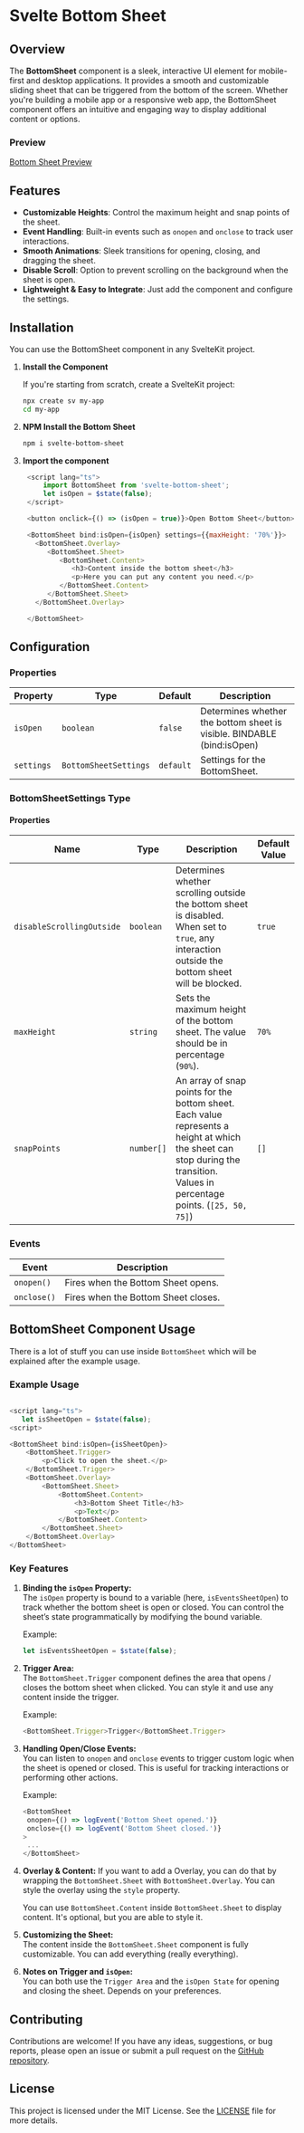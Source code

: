 # Svelte Bottom Sheet

## Overview

The **BottomSheet** component is a sleek, interactive UI element for mobile-first and desktop applications. It provides a smooth and customizable sliding sheet that can be triggered from the bottom of the screen. Whether you're building a mobile app or a responsive web app, the BottomSheet component offers an intuitive and engaging way to display additional content or options.

### Preview

[Bottom Sheet Preview](https://bottomsheet.auxi.studio/)

## Features

- **Customizable Heights**: Control the maximum height and snap points of the sheet.
- **Event Handling**: Built-in events such as `onopen` and `onclose` to track user interactions.
- **Smooth Animations**: Sleek transitions for opening, closing, and dragging the sheet.
- **Disable Scroll**: Option to prevent scrolling on the background when the sheet is open.
- **Lightweight & Easy to Integrate**: Just add the component and configure the settings.

## Installation

You can use the BottomSheet component in any SvelteKit project.

1. **Install the Component**

   If you're starting from scratch, create a SvelteKit project:

   ```bash
   npx create sv my-app
   cd my-app
   ```

2. **NPM Install the Bottom Sheet**

   ```bash
   npm i svelte-bottom-sheet
   ```

3. **Import the component**

   ```javascript
    <script lang="ts">
   	    import BottomSheet from 'svelte-bottom-sheet';
        let isOpen = $state(false);
    </script>

    <button onclick={() => (isOpen = true)}>Open Bottom Sheet</button>

    <BottomSheet bind:isOpen={isOpen} settings={{maxHeight: '70%'}}>
      <BottomSheet.Overlay>
         <BottomSheet.Sheet>
            <BottomSheet.Content>
               <h3>Content inside the bottom sheet</h3>
               <p>Here you can put any content you need.</p>
            </BottomSheet.Content>
         </BottomSheet.Sheet>
      </BottomSheet.Overlay>

    </BottomSheet>
   ```

## Configuration

### Properties

| Property   | Type                  | Default   | Description                                                            |
| ---------- | --------------------- | --------- | ---------------------------------------------------------------------- |
| `isOpen`   | `boolean`             | `false`   | Determines whether the bottom sheet is visible. BINDABLE (bind:isOpen) |
| `settings` | `BottomSheetSettings` | `default` | Settings for the BottomSheet.                                          |

### BottomSheetSettings Type

#### Properties

| Name                      | Type       | Description                                                                                                                                                                   | Default Value |
| ------------------------- | ---------- | ----------------------------------------------------------------------------------------------------------------------------------------------------------------------------- | ------------- |
| `disableScrollingOutside` | `boolean`  | Determines whether scrolling outside the bottom sheet is disabled. When set to `true`, any interaction outside the bottom sheet will be blocked.                              | `true`        |
| `maxHeight`               | `string`   | Sets the maximum height of the bottom sheet. The value should be in percentage (`90%`).                                                                                       | `70%`         |
| `snapPoints`              | `number[]` | An array of snap points for the bottom sheet. Each value represents a height at which the sheet can stop during the transition. Values in percentage points. (`[25, 50, 75]`) | `[]`          |

### Events

| Event       | Description                         |
| ----------- | ----------------------------------- |
| `onopen()`  | Fires when the Bottom Sheet opens.  |
| `onclose()` | Fires when the Bottom Sheet closes. |

## BottomSheet Component Usage

There is a lot of stuff you can use inside `BottomSheet` which will be explained after the example usage.

### Example Usage

```javascript

<script lang="ts">
   let isSheetOpen = $state(false);
<script>

<BottomSheet bind:isOpen={isSheetOpen}>
	<BottomSheet.Trigger>
		<p>Click to open the sheet.</p>
	</BottomSheet.Trigger>
	<BottomSheet.Overlay>
		<BottomSheet.Sheet>
			<BottomSheet.Content>
				<h3>Bottom Sheet Title</h3>
				<p>Text</p>
			</BottomSheet.Content>
		</BottomSheet.Sheet>
	</BottomSheet.Overlay>
</BottomSheet>
```

### Key Features

1. **Binding the `isOpen` Property:**  
   The `isOpen` property is bound to a variable (here, `isEventsSheetOpen`) to track whether the bottom sheet is open or closed. You can control the sheet’s state programmatically by modifying the bound variable.

   Example:

   ```javascript
   let isEventsSheetOpen = $state(false);
   ```

2. **Trigger Area:**  
   The `BottomSheet.Trigger` component defines the area that opens / closes the bottom sheet when clicked. You can style it and use any content inside the trigger.

   Example:

   ```javascript
   <BottomSheet.Trigger>Trigger</BottomSheet.Trigger>
   ```

3. **Handling Open/Close Events:**  
   You can listen to `onopen` and `onclose` events to trigger custom logic when the sheet is opened or closed. This is useful for tracking interactions or performing other actions.

   Example:

   ```javascript
   <BottomSheet
   	onopen={() => logEvent('Bottom Sheet opened.')}
   	onclose={() => logEvent('Bottom Sheet closed.')}
   >
   	...
   </BottomSheet>
   ```

4. **Overlay & Content:**
   If you want to add a Overlay, you can do that by wrapping the `BottomSheet.Sheet` with `BottomSheet.Overlay`. You can style the overlay using the `style` property.

   You can use `BottomSheet.Content` inside `BottomSheet.Sheet` to display content. It's optional, but you are able to style it.

5. **Customizing the Sheet:**  
   The content inside the `BottomSheet.Sheet` component is fully customizable. You can add everything (really everything).

6. **Notes on Trigger and `isOpen`:**  
   You can both use the `Trigger Area` and the `isOpen State` for opening and closing the sheet. Depends on your preferences.

## Contributing

Contributions are welcome! If you have any ideas, suggestions, or bug reports, please open an issue or submit a pull request on the [GitHub repository](https://github.com/AUXIDev/svelte-bottom-sheet).

## License

This project is licensed under the MIT License. See the [LICENSE](https://github.com/AuxiDev/svelte-bottom-sheet/blob/master/LICENSE.txt) file for more details.
